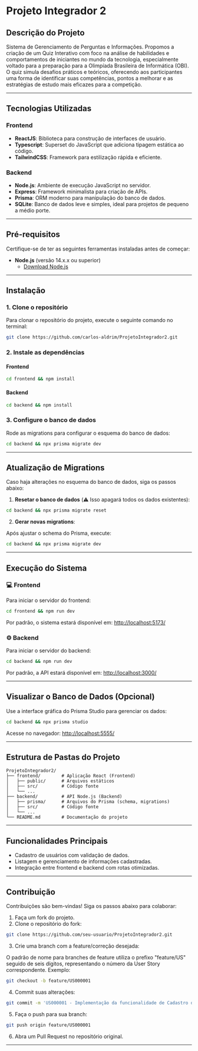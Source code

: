 # Projeto Integrador 2

## Descrição do Projeto

Sistema de Gerenciamento de Perguntas e Informações. Propomos a criação de um Quiz Interativo com foco na análise de habilidades e comportamentos de iniciantes no mundo da tecnologia, especialmente voltado para a preparação para a Olimpíada Brasileira de Informática (OBI). O quiz simula desafios práticos e teóricos, oferecendo aos participantes uma forma de identificar suas competências, pontos a melhorar e as estratégias de estudo mais eficazes para a competição.

---

## Tecnologias Utilizadas

### Frontend
- **ReactJS**: Biblioteca para construção de interfaces de usuário.
- **Typescript**: Superset do JavaScript que adiciona tipagem estática ao código.
- **TailwindCSS**: Framework para estilização rápida e eficiente.

### Backend
- **Node.js**: Ambiente de execução JavaScript no servidor.
- **Express**: Framework minimalista para criação de APIs.
- **Prisma**: ORM moderno para manipulação do banco de dados.
- **SQLite**: Banco de dados leve e simples, ideal para projetos de pequeno a médio porte.

---

## Pré-requisitos

Certifique-se de ter as seguintes ferramentas instaladas antes de começar:

- **Node.js** (versão 14.x.x ou superior)
  - [Download Node.js](https://nodejs.org/)

---

## Instalação

### 1. Clone o repositório

Para clonar o repositório do projeto, execute o seguinte comando no terminal:

```bash
git clone https://github.com/carlos-aldrim/ProjetoIntegrador2.git
```

### 2. Instale as dependências

#### Frontend

```bash
cd frontend && npm install
```

#### Backend

```bash
cd backend && npm install
```

### 3. Configure o banco de dados

Rode as migrations para configurar o esquema do banco de dados:

```bash
cd backend && npx prisma migrate dev
```

---

## Atualização de Migrations

Caso haja alterações no esquema do banco de dados, siga os passos abaixo:

1. **Resetar o banco de dados** (⚠️ Isso apagará todos os dados existentes):

```bash
cd backend && npx prisma migrate reset
```

2. **Gerar novas migrations**:

Após ajustar o schema do Prisma, execute:

```bash
cd backend && npx prisma migrate dev
```

---

## Execução do Sistema

### 💻 Frontend

Para iniciar o servidor do frontend:

```bash
cd frontend && npm run dev
```

Por padrão, o sistema estará disponível em: [http://localhost:5173/](http://localhost:5173/)

### ⚙ Backend

Para iniciar o servidor do backend:

```bash
cd backend && npm run dev
```

Por padrão, a API estará disponível em: [http://localhost:3000/](http://localhost:3000/)

---

## Visualizar o Banco de Dados (Opcional)

Use a interface gráfica do Prisma Studio para gerenciar os dados:

```bash
cd backend && npx prisma studio
```

Acesse no navegador: [http://localhost:5555/](http://localhost:5555/)

---

## Estrutura de Pastas do Projeto

```plaintext
ProjetoIntegrador2/
├── frontend/        # Aplicação React (Frontend)
│   ├── public/      # Arquivos estáticos
│   ├── src/         # Código fonte
│   └── ...
├── backend/         # API Node.js (Backend)
│   ├── prisma/      # Arquivos do Prisma (schema, migrations)
│   ├── src/         # Código fonte
│   └── ...
└── README.md        # Documentação do projeto
```

---

## Funcionalidades Principais

- Cadastro de usuários com validação de dados.
- Listagem e gerenciamento de informações cadastradas.
- Integração entre frontend e backend com rotas otimizadas.

---

## Contribuição

Contribuições são bem-vindas! Siga os passos abaixo para colaborar:

1. Faça um fork do projeto.
2. Clone o repositório do fork:

```bash
git clone https://github.com/seu-usuario/ProjetoIntegrador2.git
```

3. Crie uma branch com a feature/correção desejada:

O padrão de nome para branches de feature utiliza o prefixo "feature/US" seguido de seis dígitos, representando o número da User Story correspondente. Exemplo:

```bash
git checkout -b feature/US000001
```

4. Commit suas alterações:

```bash
git commit -m 'US000001 - Implementação da funcionalidade de Cadastro de Usuários.'
```

5. Faça o push para sua branch:

```bash
git push origin feature/US000001
```

6. Abra um Pull Request no repositório original.

---

